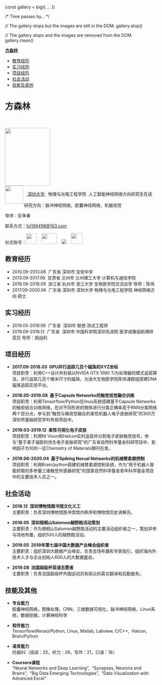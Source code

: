 const gallery = big({ ... })

/* Time passes by... */

// The gallery stops but the images are still in the DOM.
gallery.stop()

// The gallery stops and the images are removed from the DOM.
gallery.clean()

[ **方森林** ](#方森林)
* [ 教育经历 ](#教育经历) 
* [ 实习经历 ](#实习经历)
* [ 项目经历 ](#项目经历)
* [ 社会活动 ](#社会活动)
* [ 技能及其他 ](#技能及其他)

<a name="方森林"></a>
# 方森林
<br /><br />
<img src="https://user-images.githubusercontent.com/37896842/79166835-986fcc80-7e18-11ea-84f1-4e56c2220a25.jpeg" width="150" height="190" />
<br />
<img align="left" src="https://user-images.githubusercontent.com/37896842/79167478-11235880-7e1a-11ea-86e9-5faef16b10e5.png" width="60" height="60" /> 
<br />
&nbsp;&nbsp;[ 深圳大学 ](https://www.szu.edu.cn)&nbsp;&nbsp;物理与光电工程学院&nbsp;&nbsp;人工智能神经网络方向研究生在读
<br /><br />
研究方向：脉冲神经网络，胶囊神经网络，机器视觉
<br />

导师：彭争春 
<br />

联系方式：fsl199498@163.com

社交账号：[<img src="https://user-images.githubusercontent.com/37896842/79206691-48255880-7e72-11ea-8e02-1a5be443c17e.png" width="35" height="35" />](https://space.bilibili.com/346444283)&nbsp;&nbsp;&nbsp;&nbsp;[<img src="https://user-images.githubusercontent.com/37896842/79206712-54111a80-7e72-11ea-8e6f-ae102df1e3f7.jpg" width="50" height="35" />](https://twitter.com/foresthao)&nbsp;&nbsp;&nbsp;&nbsp;[<img src="https://user-images.githubusercontent.com/37896842/79206824-7b67e780-7e72-11ea-80d4-cae018ce8d3b.png">](https://mp.csdn.net/console/article)&nbsp;&nbsp;&nbsp;&nbsp;[<img src="https://user-images.githubusercontent.com/37896842/79206840-7f940500-7e72-11ea-8230-b3d762af27ef.png" width="38" height="36" />](https://www.zhihu.com/people/sen-lin-91-41)

<a name="教育经历"></a>
## 教育经历

* 2010.09-2013.06&nbsp;&nbsp;广东省&nbsp;深圳市&nbsp;宝安中学
* 2013.09-2017.06&nbsp;&nbsp;甘肃省&nbsp;兰州市&nbsp;兰州理工大学&nbsp;计算机与通信学院
* 2018.06-2018.09&nbsp;&nbsp;浙江省&nbsp;杭州市&nbsp;浙江大学&nbsp;生物医学院交流访学&nbsp;导师：陈伟
* 2017.09-2020.06&nbsp;&nbsp;广东省&nbsp;深圳市&nbsp;深圳大学&nbsp;物理与光电工程学院&nbsp;神经网络方向&nbsp;硕士

<a name="实习经历"></a>
## 实习经历
* 2019.05-2019.09&nbsp;&nbsp;广东省&nbsp;&nbsp;深圳市&nbsp;联想&nbsp;测试工程师
* 2019.09-2019.12&nbsp;&nbsp;广东省&nbsp;&nbsp;深圳市&nbsp;中国科学院深圳先进院&nbsp;医学成像组助理研究员&nbsp;导师：胡战利

<a name="项目经历"></a>
## 项目经历
* **2017.09-2018.03&nbsp;&nbsp;GPU并行追踪几百个磁珠的XYZ坐标**
<br />项目职责：利用C++设计并封装以NVIDA GTX 1080 Ti为处理器的模式追踪算法，并行追踪几百个微米尺寸的磁珠，为浙大生物医学院陈伟课题组搭建DNA磁珠追踪实验平台。

* **2018.05-2019.08&nbsp;&nbsp;基于Capsule Networks的触觉视觉融合训练**
<br />项目职责：利用Tensorflow/Python在linux系统搭建基于Capsule Networks的触视结合训练网络，在对不同形状的物体进行分类正确率高于RNN分类网络两个百分点，参与到“触觉与微视觉融合的柔性机器人电子皮肤研究”的300万深圳市基础研究学科布局项目中。

* **2019.03-2019.12&nbsp;&nbsp;柔性可视化电子皮肤** 
<br />项目职责：利用NI Vison和Halcon实时追踪并分割电子皮肤触觉信号，参与“基于离子凝胶的仿生电子皮肤研究”的广东省自然科学基金科研项目中，影响因子为10的一区Chemistry of Materials期刊在发。

* **2019.06-2020.04&nbsp;&nbsp;基于Spiking Nerual Networks的机械臂柔顺控制**
<br />项目职责：利用Brain/python搭建机械臂柔顺控制系统，作为“用于机器人智能抓取的多参量三维触觉传感器研究”的国家自然科学基金青年科学基金项目中的主要技术人员之一。

<a name="社会活动"></a>
## 社会活动
* **2016.12&nbsp;&nbsp;深圳博物馆图书馆文化义工**
<br />主要职责：负责深圳博物馆图书馆馆内秩序和博物馆历史讲解员。

* **2018.05&nbsp;&nbsp;深圳梧桐山Salomon越野跑活动策划**
<br />主要职责：作为梧桐山Salomon越野跑活动的主要活动组织者之一，策划并参与场地布置，组织500人的越野跑活动。

* **2019.05&nbsp;&nbsp;2019年第七届中国大数据产业峰会组织者**
<br />主要职责：组织深圳大数据产业峰会，负责会场布置和专家指引，组织海内外技术人才与企业创始人600人的大数据盛会。

* **2019.08&nbsp;&nbsp;法国超级杯英语志愿者**
<br />主要职责：负责法国超级杯外国运动员和观众的英文翻译和后勤服务。

<a name="技能及其他"></a>
## 技能及其他

* **专业能力**
<br />胶囊神经网络，图像处理，CNN，三维数据可视化，脉冲神经网络，Linux系统，数据挖掘，计算神经科学

* **软件能力**
<br />Tensorflow(Keras)/Python, Linux, Matlab, Labview, C/C++,&nbsp;&nbsp;Halcon, Brain/Python


* **语言能力**
<br />托福92（阅读：25，听力：28，写作：21，口语：18）

* **Coursera课程**
<br />“Neural Networks and Deep Learning”,&nbsp;&nbsp;“Synapses, Neurons and Brains”,&nbsp;&nbsp;“Big Data Emerging Technologies”,&nbsp;&nbsp;“Data Visualization with Advanced Excel”
